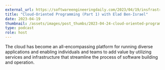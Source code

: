 ```yaml
---
external_url: https://softwareengineeringdaily.com/2023/04/19/insfrastructure-as-code/
title: "Cloud-Oriented Programming (Part 1) with Elad Ben-Israel"
date: 2023-04-19
thumbnail: /assets/images/post_thumbs/2023-04-24-cloud-oriented-programming.webp
type: podcast
role: host
---
```


The cloud has become an all-encompassing platform for running diverse applications and enabling individuals and teams to add value by utilizing services and infrastructure that streamline the process of software building and operation.